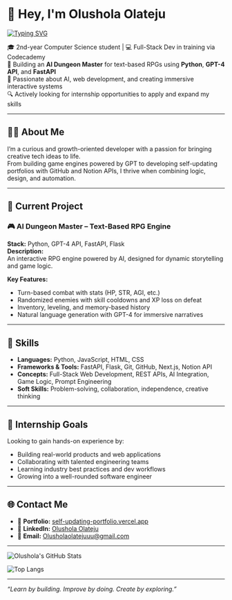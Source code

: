# 👋 Hey, I'm Olushola Olateju

[![Typing SVG](https://readme-typing-svg.demolab.com?font=Fira+Code&pause=1000&color=38BDF8&center=true&vCenter=true&width=435&lines=Full-Stack+Developer+in+Training;AI+Enthusiast+%7C+Game+Mechanics+Tinkerer;Always+Learning+%7C+Always+Building)](https://git.io/typing-svg)

🎓 2nd-year Computer Science student | 💻 Full-Stack Dev in training via Codecademy  
🧠 Building an **AI Dungeon Master** for text-based RPGs using **Python**, **GPT-4 API**, and **FastAPI**  
📌 Passionate about AI, web development, and creating immersive interactive systems  
🔍 Actively looking for internship opportunities to apply and expand my skills

---

## 🧑‍💻 About Me

I’m a curious and growth-oriented developer with a passion for bringing creative tech ideas to life.  
From building game engines powered by GPT to developing self-updating portfolios with GitHub and Notion APIs, I thrive when combining logic, design, and automation.

---

## 🔧 Current Project

### 🎮 **AI Dungeon Master – Text-Based RPG Engine**
**Stack:** Python, GPT-4 API, FastAPI, Flask  
**Description:**  
An interactive RPG engine powered by AI, designed for dynamic storytelling and game logic.  

**Key Features:**
- Turn-based combat with stats (HP, STR, AGI, etc.)
- Randomized enemies with skill cooldowns and XP loss on defeat
- Inventory, leveling, and memory-based history
- Natural language generation with GPT-4 for immersive narratives

---

## 🚀 Skills

- **Languages:** Python, JavaScript, HTML, CSS  
- **Frameworks & Tools:** FastAPI, Flask, Git, GitHub, Next.js, Notion API  
- **Concepts:** Full-Stack Web Development, REST APIs, AI Integration, Game Logic, Prompt Engineering  
- **Soft Skills:** Problem-solving, collaboration, independence, creative thinking

---

## 🎯 Internship Goals

Looking to gain hands-on experience by:
- Building real-world products and web applications  
- Collaborating with talented engineering teams  
- Learning industry best practices and dev workflows  
- Growing into a well-rounded software engineer

---

## 🌐 Contact Me

- 🔗 **Portfolio:** [self-updating-portfolio.vercel.app](https://self-updating-porfolio-j7n53lu10-olushola-olatejus-projects.vercel.app)  
- 💼 **LinkedIn:** [Olushola Olateju](https://www.linkedin.com/in/olushola-olateju/)  
- 📧 **Email:** Olusholaolatejuuu@gmail.com

---

![Olushola's GitHub Stats](https://github-readme-stats.vercel.app/api?username=Yabokuuu&show_icons=true&theme=radical)

![Top Langs](https://github-readme-stats.vercel.app/api/top-langs/?username=Yabokuuu&layout=compact&theme=radical)

---

_“Learn by building. Improve by doing. Create by exploring.”_
